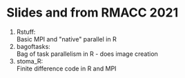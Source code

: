 # Slides and from RMACC 2021
1. Rstuff:<br>Basic MPI and "native" parallel in R
1. bagoftasks:<br>Bag of task parallelism in R - does image creation
1. stoma_R:<br>Finite difference code in R and MPI
